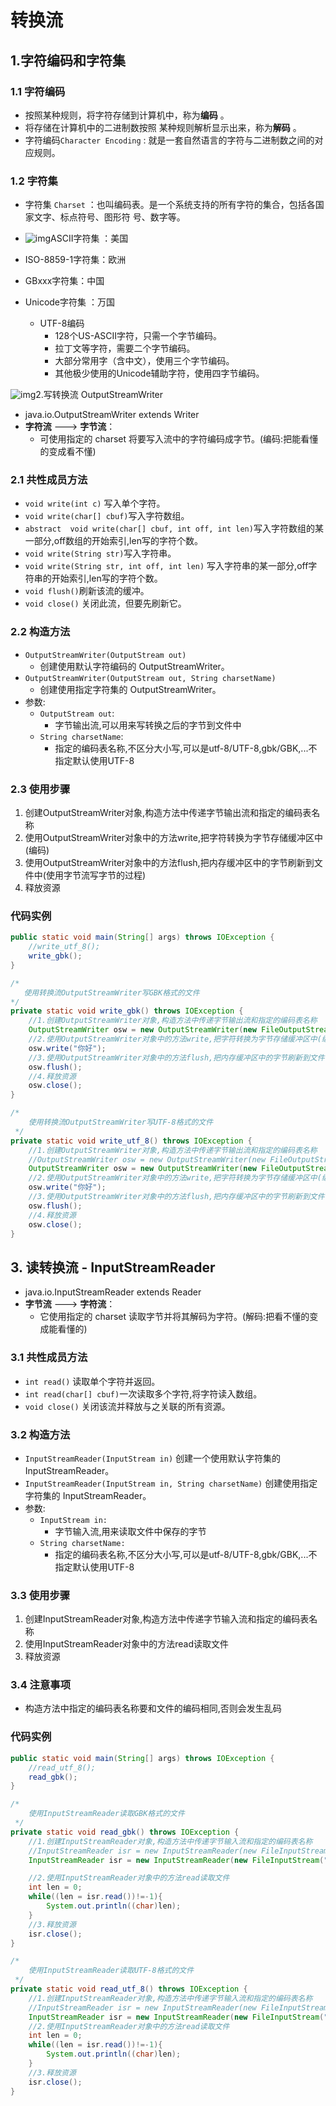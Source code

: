 # 转换流

## 1.字符编码和字符集

### 1.1 字符编码

* 按照某种规则，将字符存储到计算机中，称为**编码** 。
* 将存储在计算机中的二进制数按照 某种规则解析显示出来，称为**解码** 。
* 字符编码`Character Encoding` : 就是一套自然语言的字符与二进制数之间的对应规则。

### 1.2 字符集

* 字符集 `Charset` ：也叫编码表。是一个系统支持的所有字符的集合，包括各国家文字、标点符号、图形符 号、数字等。

* ![img](https://gblobscdn.gitbook.com/assets%2F-MFGFjVrjTSMPA_4GB73%2F-MGeOcdjD6kdKRsZGegD%2F-MGeVwFsH4OVhn5mUKEE%2Fimage.png?alt=media&token=f16400e5-ef61-4149-a289-b08c43f62794)ASCII字符集 ：美国
* ISO-8859-1字符集：欧洲
* GBxxx字符集：中国
* Unicode字符集 ：万国
  * UTF-8编码
    * 128个US-ASCII字符，只需一个字节编码。
    * 拉丁文等字符，需要二个字节编码。
    * 大部分常用字（含中文），使用三个字节编码。
    * 其他极少使用的Unicode辅助字符，使用四字节编码。



![img](https://gblobscdn.gitbook.com/assets%2F-MFGFjVrjTSMPA_4GB73%2F-MGeOcdjD6kdKRsZGegD%2F-MGebEPIEbdgEvfYSml2%2F02_转换流的原理.bmp?alt=media&token=597ff4f1-62eb-4eb6-a171-9a2984da3a8d)2.写转换流 OutputStreamWriter

* java.io.OutputStreamWriter extends Writer
* **字符流** ---&gt; **字节流**：
  * 可使用指定的 charset 将要写入流中的字符编码成字节。\(编码:把能看懂的变成看不懂\)

### 2.1 共性成员方法

* `void write(int c)` 写入单个字符。
* `void write(char[] cbuf)`写入字符数组。
* `abstract  void write(char[] cbuf, int off, int len)`写入字符数组的某一部分,off数组的开始索引,len写的字符个数。
* `void write(String str)`写入字符串。
* `void write(String str, int off, int len)` 写入字符串的某一部分,off字符串的开始索引,len写的字符个数。
* `void flush()`刷新该流的缓冲。
* `void close()` 关闭此流，但要先刷新它。

### 2.2 构造方法

* `OutputStreamWriter(OutputStream out)` 
  * 创建使用默认字符编码的 OutputStreamWriter。
* `OutputStreamWriter(OutputStream out, String charsetName)` 
  * 创建使用指定字符集的 OutputStreamWriter。
* 参数:
  * `OutputStream out`:
    * 字节输出流,可以用来写转换之后的字节到文件中
  * `String charsetName`:
    * 指定的编码表名称,不区分大小写,可以是utf-8/UTF-8,gbk/GBK,...不指定默认使用UTF-8

### 2.3 使用步骤

1. 创建OutputStreamWriter对象,构造方法中传递字节输出流和指定的编码表名称
2. 使用OutputStreamWriter对象中的方法write,把字符转换为字节存储缓冲区中\(编码\)
3. 使用OutputStreamWriter对象中的方法flush,把内存缓冲区中的字节刷新到文件中\(使用字节流写字节的过程\)
4. 释放资源

### 代码实例

```java
public static void main(String[] args) throws IOException {
    //write_utf_8();
    write_gbk();
}

/*
   使用转换流OutputStreamWriter写GBK格式的文件
*/
private static void write_gbk() throws IOException {
    //1.创建OutputStreamWriter对象,构造方法中传递字节输出流和指定的编码表名称
    OutputStreamWriter osw = new OutputStreamWriter(new FileOutputStream("10_IO\\gbk.txt"),"GBK");
    //2.使用OutputStreamWriter对象中的方法write,把字符转换为字节存储缓冲区中(编码)
    osw.write("你好");
    //3.使用OutputStreamWriter对象中的方法flush,把内存缓冲区中的字节刷新到文件中(使用字节流写字节的过程)
    osw.flush();
    //4.释放资源
    osw.close();
}

/*
    使用转换流OutputStreamWriter写UTF-8格式的文件
 */
private static void write_utf_8() throws IOException {
    //1.创建OutputStreamWriter对象,构造方法中传递字节输出流和指定的编码表名称
    //OutputStreamWriter osw = new OutputStreamWriter(new FileOutputStream("10_IO\\utf_8.txt"),"utf-8");
    OutputStreamWriter osw = new OutputStreamWriter(new FileOutputStream("10_IO\\utf_8.txt"));//不指定默认使用UTF-8
    //2.使用OutputStreamWriter对象中的方法write,把字符转换为字节存储缓冲区中(编码)
    osw.write("你好");
    //3.使用OutputStreamWriter对象中的方法flush,把内存缓冲区中的字节刷新到文件中(使用字节流写字节的过程)
    osw.flush();
    //4.释放资源
    osw.close();
}
```

## 3. 读转换流 - InputStreamReader

* java.io.InputStreamReader extends Reader
* **字节流** ---&gt; **字符流**：
  * 它使用指定的 charset 读取字节并将其解码为字符。\(解码:把看不懂的变成能看懂的\)

### 3.1 共性成员方法

* `int read()` 读取单个字符并返回。
* `int read(char[] cbuf)`一次读取多个字符,将字符读入数组。
* `void close()` 关闭该流并释放与之关联的所有资源。

### 3.2 构造方法

* `InputStreamReader(InputStream in)` 创建一个使用默认字符集的 InputStreamReader。
* `InputStreamReader(InputStream in, String charsetName)` 创建使用指定字符集的 InputStreamReader。
* 参数:
  * `InputStream in:`
    * 字节输入流,用来读取文件中保存的字节
  * `String charsetName:`
    * 指定的编码表名称,不区分大小写,可以是utf-8/UTF-8,gbk/GBK,...不指定默认使用UTF-8

### 3.3 使用步骤

1. 创建InputStreamReader对象,构造方法中传递字节输入流和指定的编码表名称
2. 使用InputStreamReader对象中的方法read读取文件
3. 释放资源

### 3.4 注意事项

* 构造方法中指定的编码表名称要和文件的编码相同,否则会发生乱码

### 代码实例

```java
public static void main(String[] args) throws IOException {
    //read_utf_8();
    read_gbk();
}

/*
    使用InputStreamReader读取GBK格式的文件
 */
private static void read_gbk() throws IOException {
    //1.创建InputStreamReader对象,构造方法中传递字节输入流和指定的编码表名称
    //InputStreamReader isr = new InputStreamReader(new FileInputStream("10_IO\\gbk.txt"),"UTF-8");//???
    InputStreamReader isr = new InputStreamReader(new FileInputStream("10_IO\\gbk.txt"),"GBK");//你好

    //2.使用InputStreamReader对象中的方法read读取文件
    int len = 0;
    while((len = isr.read())!=-1){
        System.out.println((char)len);
    }
    //3.释放资源
    isr.close();
}

/*
    使用InputStreamReader读取UTF-8格式的文件
 */
private static void read_utf_8() throws IOException {
    //1.创建InputStreamReader对象,构造方法中传递字节输入流和指定的编码表名称
    //InputStreamReader isr = new InputStreamReader(new FileInputStream("10_IO\\utf_8.txt"),"UTF-8");
    InputStreamReader isr = new InputStreamReader(new FileInputStream("10_IO\\utf_8.txt"));//不指定默认使用UTF-8
    //2.使用InputStreamReader对象中的方法read读取文件
    int len = 0;
    while((len = isr.read())!=-1){
        System.out.println((char)len);
    }
    //3.释放资源
    isr.close();
}
```

